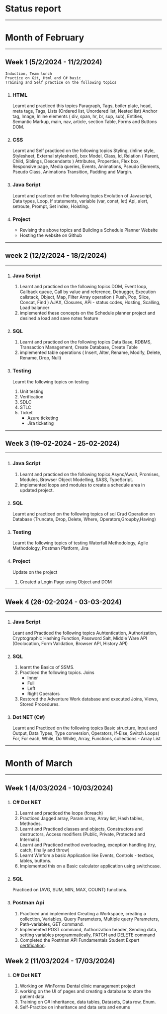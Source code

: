 # **Status report**

---

# Month of February

---
## Week 1 (5/2/2024 - 11/2/2024)

	Induction, Team lunch
	Practice on Git, Html and C# basic 
	Training and Self practice on the following topics

1. ### HTML
	Learnt and practiced this topics
	Paragraph, Tags, boiler plate, head, meta tags, Tags, Lists (Ordered list, Unordered list, Nested list)
	Anchor tag, Image, Inline elements ( div, span, hr, br, sup, sub), Entities, Semantic Markup, main, nav, article, section
	Table, Forms and Buttons DOM.

2. ### CSS
	Learnt and Self practiced on the following topics
	Styling, (inline style, Stylesheet, External stylesheet), box Model, Class, Id, Relation ( Parent, Child, Siblings, Descendants )
	Attributes, Properties, Flex box, Responsive page, Media queries, Events, Animations, Pseudo Elements, Pseudo Class, Animations
	Transition, Padding and Margin.

3. ### Java Script
	Learnt and practiced on the following topics
	Evolution of Javascript, Data types, Loop, If statements, variable (var, const, let)
	Api, alert, setroute, Prompt, Set index, Hoisting.

4. ### Project
	- Revising the above topics and Building a Schedule Planner Website
	- Hosting the website on Github

---

## week 2 (12/2/2024 - 18/2/2024)

---

1. ### Java Script
	1. Learnt and practiced on the following topics
	DOM, Event loop, Callback queue, Call by value and reference, Debugger, Execution callstack, Object, Map, Filter
	Array operation ( Push, Pop, Slice, Concat, Find )
	AJAX, Closures, APi - status codes, Hosting, Scalling, Load balancer
	2. implemented these concepts on the Schedule planner project and desined a load and save notes feature

2. ### SQL
	1. Learnt and practiced on the following topics
	Data Base, RDBMS, Transaction Management, Create Database, Create Table
	2. implemented table operations ( Insert, Alter, Rename, Modify, Delete, Rename, Drop, Null)

3. ### Testing
	Learnt the following topics on testing
	1. Unit testing
	2. Verification
	3. SDLC
	4. STLC
	5. Ticket
	   - Azure ticketing
	   - Jira ticketing

---

## Week 3 (19-02-2024 - 25-02-2024)

---

1. ### Java Script
	1. Learnt and practiced on the following topics
	Async/Await, Promises, Modules, Browser Object Modelling, SASS, TypeScript.
	2. implemented loops and modules to create a schedule area in updated project.

2. ### SQL
	Learnt and practiced on the following topics of sql
	Crud Operation on Database (Truncate, Drop, Delete, Where, Operators,Groupby,Having)

3. ### Testing 
	Learnt the following topics of testing
	Waterfall Methodology, Agile Methodology, Postman Platform, Jira

4. ### Project
	Update on the project
	1. Created a Login Page using Object and DOM

---

## Week 4  (26-02-2024 - 03-03-2024)

---

1. ### Java Script
	Leant and Practiced the following topics
	Auhtentication, Authorization, Cryptographic Hashing Function, Password Salt, Middle Ware API (Geolocation, Form Validation, Browser API, History API)

2. ### SQL 
	1. learnt the Basics of SSMS.
	2. Practiced the following topics.
	Joins
	   - Inner
	   - Full
	   - Left
	   - Right
	Operators
	3. Restored the Adventure Work database and executed Joins, Views, Stored Procedures.
   
3. ### Dot NET (C#)

	Learnt and Practiced on the following topics 
	Basic structure, Input and Output, Data Types, Type conversion, Operators, If-Else, Switch
	Loops( For, For each, While, Do While), Array, Functions, collections - Array List

---

# Month of March

---

## Week 1 (4/03/2024 - 10/03/2024)

1. ### C# Dot NET 

	1. Learnt and practiced the loops (foreach)
	2. Practiced Jagged array, Param array, Array list, Hash tables, Methodes.
	3. Learnt and Practiced classes and objects, Constructors and destructors, Access modifiers (Public, Private, Protected and Internals).
	4. Learnt and Practiced method overloading, exception handling (try, catch, finally and throw) 
	5. Learnt Winfom a basic Application like Events, Controls - textbox, lables, buttons.
	6. Implemented this on a Basic calculator application using switchcase.

2. ### SQL 
   Practiced on (AVG, SUM, MIN, MAX, COUNT) functions.

3. ### Postman Api
	1. Practiced and implemented Creating a Workspace, creating a collection, Variables, Query Parameters, Multiple query Parameters, 	Path-variables, GET command.
	2. Implemented POST command, Authorization header, Sending data, setting variables programmatically, PATCH and DELETE command
	3. Completed the Postman API Fundamentals Student Expert [certification](https://badgr.com/public/assertions/0UtJiKwVQnazxVE3O7AZyw?identity__email=goudasonu00@gmail.com).

## Week 2 (11/03/2024 - 17/03/2024)

1. ### C# Dot NET
	1. Working on WinForms Dental clinic management project
	2. working on the UI of pages and creating a database to store the patient data.
	3. Training on C# Inheritance, data tables, Datasets, Data row, Enum.
	4. Self-Practice on inheritance and data sets and enums
   
